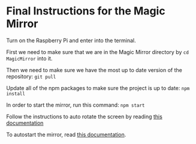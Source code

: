 # Final Instructions for the Magic Mirror

Turn on the Raspberry Pi and enter into the terminal.

First we need to make sure that we are in the Magic Mirror directory by `cd MagicMirror` into it. 

Then we need to make sure we have the most up to date version of the repository:
`git pull`

Update all of the npm packages to make sure the project is up to date:
`npm install`

In order to start the mirror, run this command:
`npm start`


Follow the instructions to auto rotate the screen by reading [this documentation](https://github.com/MichMich/MagicMirror/wiki/configuring-the-raspberry-pi)

To autostart the mirror, read [this documentation](https://github.com/MichMich/MagicMirror/wiki/auto-starting-magicmirror).

